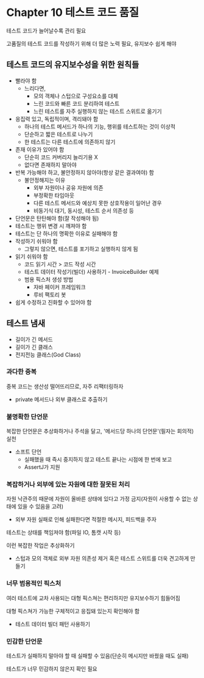# Chapter 10 테스트 코드 품질

테스트 코드가 늘어날수록 관리 필요

고품질의 테스트 코드를 작성하기 위해 더 많은 노력 필요, 유지보수 쉽게 해야

## 테스트 코드의 유지보수성을 위한 원칙들

- 빨라야 함
    - 느리다면,
        - 모의 객체나 스텁으로 구성요소를 대체
        - 느린 코드와 빠른 코드 분리하여 테스트
        - 느린 테스트를 자주 실행하지 않는 테스트 스위트로 옮기기
- 응집력 있고, 독립적이며, 격리돼야 함
    - 하나의 테스트 메서드가 하나의 기능, 행위를 테스트하는 것이 이상적
    - 단순하고 짧은 테스트로 나누기
    - 한 테스트는 다른 테스트에 의존하지 않기
- 존재 이유가 있어야 함
    - 단순히 코드 커버리지 늘리기용 X
    - 없다면 존재하지 말아야
- 반복 가능해야 하고, 불안정하지 않아야(항상 같은 결과여야) 함
    - 불안정해지는 이유
        - 외부 자원이나 공유 자원에 의존
        - 부정확한 타임아웃
        - 다른 테스트 메서드와 예상치 못한 상호작용이 일어난 경우
        - 비동기식 대기, 동시성, 테스트 순서 의존성 등
- 단언문은 탄탄해야 함(잘 작성해야 됨)
- 테스트는 행위 변경 시 깨져야 함
- 테스트는 단 하나의 명확한 이유로 실패해야 함
- 작성하기 쉬워야 함
    - 그렇지 않으면, 테스트를 포기하고 실행하지 않게 됨
- 읽기 쉬워야 함
    - 코드 읽기 시간 > 코드 작성 시간
    - 테스트 데이터 작성기(빌더) 사용하기 - InvoiceBuilder 예제
    - 범용 픽스처 생성 방법
        - 자바 페이커 프레임워크
        - 루비 팩토리 봇
- 쉽게 수정하고 진화할 수 있어야 함

## 테스트 냄새

- 길이가 긴 메서드
- 길이가 긴 클래스
- 전지전능 클래스(God Class)

### 과다한 중복

중복 코드는 생산성 떨어뜨리므로, 자주 리팩터링하자

- private 메서드나 외부 클래스로 추출하기

### 불명확한 단언문

복잡한 단언문은 추상화하거나 주석을 달고, '메서드당 하나의 단언문'(필자는 회의적) 실천

- 소프트 단언
    - 실패했을 때 즉시 중지하지 않고 테스트 끝나는 시점에 한 번에 보고
    - AssertJ가 지원

### 복잡하거나 외부에 있는 자원에 대한 잘못된 처리

자원 낙관주의 때문에 자원이 올바른 상태에 있다고 가정 금지(자원이 사용할 수 없는 상태에 있을 수 있음을 고려)

- 외부 자원 실패로 인해 실패한다면 적절한 메시지, 피드백을 주자

테스트는 상태를 책임져야 함(파일 IO, 톰캣 시작 등)

이런 복잡한 작업은 추상화하기

- 스텁과 모의 객체로 외부 자원 의존성 제거 혹은 테스트 스위트를 더욱 견고하게 만들기

### 너무 범용적인 픽스처

여러 테스트에 교차 사용되는 대형 픽스쳐는 편리하지만 유지보수하기 힘들어짐

대형 픽스쳐가 가능한 구체적이고 응집돼 있는지 확인해야 함

- 테스트 데이터 빌더 패턴 사용하기

### 민감한 단언문

테스트가 실패하지 말아야 할 때 실패할 수 있음(단순히 메시지만 바꿨을 때도 실패)

테스트가 너무 민감하지 않은지 확인 필요